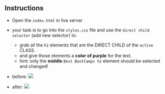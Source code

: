 ## Instructions
- Open the `index.html` in live server
- your task is to go into the `styles.css` file and use the `direct child selector` (add new selector) to:
  - grab all the `h2` elements that are the DIRECT CHILD of the `active` CLASS .
  - and give those elements a **color of purple** for the text.
  - hint: only the **middle** `Best BootCamps h2` element should be selected and changed!


- before:
![](https://i.imgur.com/Jnaq7Xm.png)

- after:
![](https://i.imgur.com/Sbs1E3H.png)